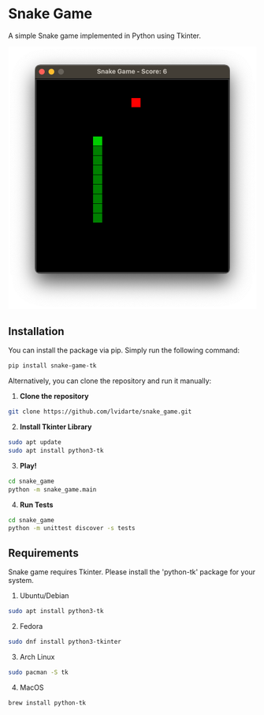 # Snake Game

A simple Snake game implemented in Python using Tkinter.

![Snake window](https://github.com/lvidarte/snake/raw/main/snake.png)

## Installation

You can install the package via pip. Simply run the following command:

```sh
pip install snake-game-tk
```

Alternatively, you can clone the repository and run it manually:


1. **Clone the repository**

```sh
git clone https://github.com/lvidarte/snake_game.git
```

2. **Install Tkinter Library**

```sh
sudo apt update
sudo apt install python3-tk
```

3. **Play!**

```sh
cd snake_game
python -m snake_game.main
```

4. **Run Tests**

```sh
cd snake_game
python -m unittest discover -s tests
```

## Requirements

Snake game requires Tkinter. Please install the 'python-tk' package for your system.

1. Ubuntu/Debian

```sh
sudo apt install python3-tk
```

2. Fedora

```sh
sudo dnf install python3-tkinter
```

3. Arch Linux

```sh
sudo pacman -S tk
```

4. MacOS

```sh
brew install python-tk
```